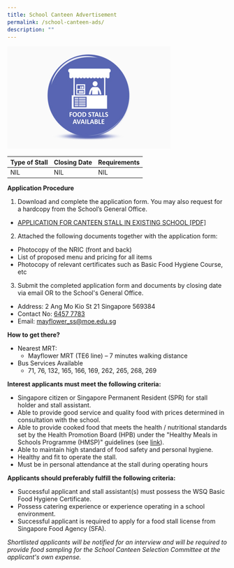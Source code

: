 ```yaml
---
title: School Canteen Advertisement
permalink: /school-canteen-ads/
description: ""
---
```

![](/images/food.jpg)

| Type of Stall | Closing Date | Requirements |
| -------- | -------- | -------- |
| NIL      | NIL     | NIL |

**Application Procedure**

1. Download and complete the application form. You may also request for a hardcopy from the School’s General Office.
* [APPLICATION FOR CANTEEN STALL IN EXISTING SCHOOL [PDF]](/files/appexistingsch.pdf)

2. Attached the following documents together with the application form:
* Photocopy of the NRIC (front and back)
* List of proposed menu and pricing for all items
* Photocopy of relevant certificates such as Basic Food Hygiene Course, etc

3. Submit the completed application form and documents by closing date via email OR to the School's General Office.

* Address: 2 Ang Mo Kio St 21 Singapore 569384
* Contact No: [6457 7783](tel:+65-6457-7783)
* Email: [mayflower_ss@moe.edu.sg](mailto:mayflower_ss@moe.edu.sg)

**How to get there?**
* Nearest MRT: 
  * Mayflower MRT (TE6 line) – 7 minutes walking distance
* Bus Services Available
  * 71, 76, 132, 165, 166, 169, 262, 265, 268, 269

**Interest applicants must meet the following criteria:**
* Singapore citizen or Singapore Permanent Resident (SPR) for stall holder and stall assistant.
* Able to provide good service and quality food with prices determined in consultation with the school.
* Able to provide cooked food that meets the health / nutritional standards set by the Health Promotion Board (HPB) under the "Healthy Meals in Schools Programme (HMSP)" guidelines (see [link](https://www.hpb.gov.sg/schools/school-programmes/healthy-meals-in-schools-programme)).
* Able to maintain high standard of food safety and personal hygiene.
* Healthy and fit to operate the stall.
* Must be in personal attendance at the stall during operating hours


**Applicants should preferably fulfill the following criteria:**
* Successful applicant and stall assistant(s) must possess the WSQ Basic Food Hygiene Certificate.
* Possess catering experience or experience operating in a school environment.
* Successful applicant is required to apply for a food stall license from Singapore Food Agency (SFA). 


*Shortlisted applicants will be notified for an interview and will be required to provide food sampling for the School Canteen Selection Committee at the applicant's own expense.*
